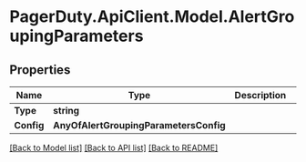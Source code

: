 # PagerDuty.ApiClient.Model.AlertGroupingParameters
## Properties

Name | Type | Description | Notes
------------ | ------------- | ------------- | -------------
**Type** | **string** |  | [optional] 
**Config** | **AnyOfAlertGroupingParametersConfig** |  | [optional] 

[[Back to Model list]](../README.md#documentation-for-models) [[Back to API list]](../README.md#documentation-for-api-endpoints) [[Back to README]](../README.md)

